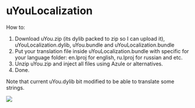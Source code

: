 # uYouLocalization

How to:

1. Download uYou.zip (its dylib packed to zip so I can upload it), uYouLocalization.dylib, uYou.bundle and uYouLocalization.bundle
2. Put your translation file inside uYouLocalization.bundle with specific for your language folder: en.lproj for english, ru.lproj for russian and etc.
3. Unzip uYou.zip and inject all files using Azule or alternatives.
4. Done.

Note that current uYou.dylib bit modified to be able to translate some strings.

![](https://github.com/dayanch96/uYouLocalization/blob/main/Screenshot1.PNG?raw=true)
